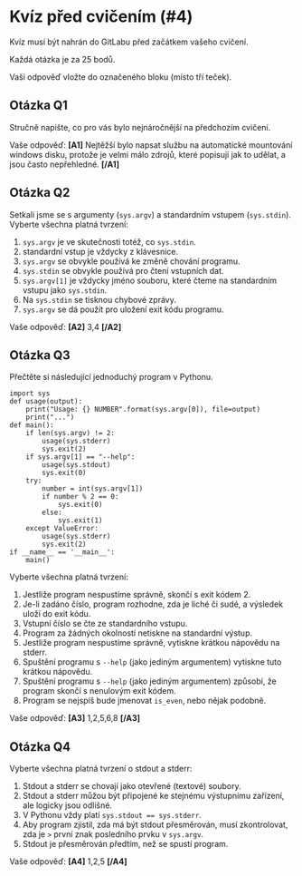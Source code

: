# Kvíz před cvičením (#4)

Kvíz musí být nahrán do GitLabu před začátkem vašeho cvičení.

Každá otázka je za 25 bodů.

Vaši odpověď vložte do označeného bloku (místo tří teček).



## Otázka Q1

Stručně napište, co pro vás bylo nejnáročnější na předchozím cvičení.


Vaše odpověď: **[A1]** Nejtěžší bylo napsat službu na automatické mountování windows disku, protože je velmi málo zdrojů, které popisují jak to udělat, a jsou často nepřehledné. **[/A1]**



## Otázka Q2

Setkali jsme se s argumenty (`sys.argv`) a standardním vstupem (`sys.stdin`).
Vyberte všechna platná tvrzení:

1. `sys.argv` je ve skutečnosti totéž, co `sys.stdin`.
2. standardní vstup je vždycky z klávesnice.
3. `sys.argv` se obvykle používá ke změně chování programu.
4. `sys.stdin` se obvykle používá pro čtení vstupních dat.
5. `sys.argv[1]` je vždycky jméno souboru, které čteme na standardním vstupu jako `sys.stdin`.
6. Na `sys.stdin` se tisknou chybové zprávy.
7. `sys.argv` se dá použít pro uložení exit kódu programu.

Vaše odpověď: **[A2]** 3,4 **[/A2]**



## Otázka Q3

Přečtěte si následující jednoduchý program v Pythonu.

```
import sys
def usage(output):
    print("Usage: {} NUMBER".format(sys.argv[0]), file=output)
    print("...")
def main():
    if len(sys.argv) != 2:
        usage(sys.stderr)
        sys.exit(2)
    if sys.argv[1] == "--help":
        usage(sys.stdout)
        sys.exit(0)
    try:
        number = int(sys.argv[1])
        if number % 2 == 0:
            sys.exit(0)
        else:
            sys.exit(1)
    except ValueError:
        usage(sys.stderr)
        sys.exit(2)
if __name__ == '__main__':
    main()
```

Vyberte všechna platná tvrzení:

1. Jestliže program nespustíme správně, skončí s exit kódem 2.
2. Je-li zadáno číslo, program rozhodne, zda je liché či sudé, a výsledek uloží do exit kódu.
3. Vstupní číslo se čte ze standardního vstupu.
4. Program za žádných okolností netiskne na standardní výstup.
5. Jestliže program nespustíme správně, vytiskne krátkou nápovědu na stderr.
6. Spuštění programu s `--help` (jako jediným argumentem) vytiskne tuto krátkou nápovědu.
7. Spuštění programu s `--help` (jako jediným argumentem) způsobí, že program skončí s nenulovým exit kódem.
8. Program se nejspíš bude jmenovat `is_even`, nebo nějak podobně.


Vaše odpověď: **[A3]** 1,2,5,6,8 **[/A3]**



## Otázka Q4

Vyberte všechna platná tvrzení o stdout a stderr:

1. Stdout a stderr se chovají jako otevřené (textové) soubory.
2. Stdout a stderr můžou být připojené ke stejnému výstupnímu zařízení, ale logicky jsou odlišné.
3. V Pythonu vždy platí `sys.stdout == sys.stderr`.
4. Aby program zjistil, zda má být stdout přesměrován, musí zkontrolovat, zda je `>` první znak posledního prvku v `sys.argv`.
5. Stdout je přesměrován předtím, než se spustí program.

Vaše odpověď: **[A4]** 1,2,5 **[/A4]**
